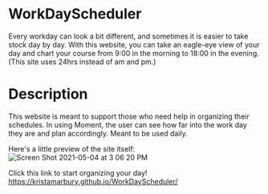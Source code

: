 # WorkDayScheduler
Every workday can look a bit different, and sometimes it is easier to take stock day by day. With this website, you can take an eagle-eye view of your day and chart your course from 9:00 in the morning to 18:00 in the evening. (This site uses 24hrs instead of am and pm.)

# Description

This website is meant to support those who need help in organizing their schedules. In using Moment, the user can see how far into the work day they are and plan accordingly. Meant to be used daily.  

Here's a little preview of the site itself:
![Screen Shot 2021-05-04 at 3 06 20 PM](https://user-images.githubusercontent.com/78391731/117063346-4c751b80-acea-11eb-88f9-8efbabeacd55.png)

Click this link to start organizing your day!
https://kristamarbury.github.io/WorkDayScheduler/
